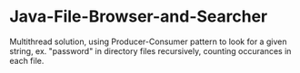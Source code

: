 # Java-File-Browser-and-Searcher
Multithread solution, using Producer-Consumer pattern to look for a given string, ex. "password" in directory files recursively, counting occurances in each file.
